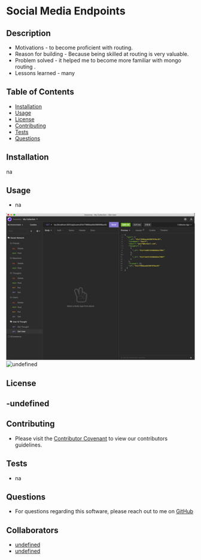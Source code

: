 # Social Media Endpoints
  
## Description
  
  * Motivations - to become proficient with routing.
  * Reason for building - Because being skilled at routing is very valuable.
  * Problem solved - it helped me to become more familiar with mongo routing .
  * Lessons learned - many
  
## Table of Contents
  
 - [Installation](#installation)
 - [Usage](#usage)
 - [License](#license)
 - [Contributing](#Contributing)
 - [Tests](#tests)
 - [Questions](#questions)

## Installation

na

## Usage

 * na
  
  ![screen shot](./assets/images/ss13.png)
  ![undefined](undefined)
  
## License
    
 -undefined
 -

## Contributing
  
 * Please visit the [Contributor Covenant](https://www.contributor-covenant.org/) to view our contributors guidelines.

## Tests

 * na

## Questions

 * For questions regarding this software, please reach out to me on [GitHub](https://github.com/dhoneyman)

## Collaborators

- [undefined](undefined)
- [undefined](undefined)

